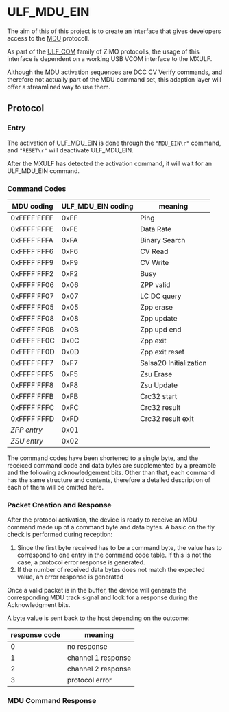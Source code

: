 # ULF_MDU_EIN

The aim of this of this project is to create an interface that gives developers access to the [MDU](https://github.com/ZIMO-Elektronik/MDU) protocoll.

As part of the [ULF_COM](https://github.com/ZIMO-Elektronik/ULF_COM) family of ZIMO protocolls, the usage of this interface is dependent on a working USB VCOM interface to the MXULF.

Although the MDU activation sequences are DCC CV Verify commands, and therefore not actually part of the MDU command set, this adaption layer will offer a streamlined way to use them.

## Protocol
### Entry
The activation of ULF_MDU_EIN is done through the  `"MDU_EIN\r"`  command, and `"RESET\r"` will deactivate ULF_MDU_EIN.

After the MXULF has detected the activation command, it will wait for an ULF_MDU_EIN command.

### Command Codes

| MDU coding         | ULF_MDU_EIN coding | meaning      |
| ------------------ | ------------|--------------|
| 0xFFFF'FFFF        | 0xFF        | Ping |
| 0xFFFF'FFFE        | 0xFE        | Data Rate |
| 0xFFFF'FFFA        | 0xFA        | Binary Search |
| 0xFFFF'FFF6        | 0xF6        | CV Read |
| 0xFFFF'FFF9 		 | 0xF9        | CV Write |
| 0xFFFF'FFF2        | 0xF2        | Busy |
| 0xFFFF'FF06        | 0x06        | ZPP valid |
| 0xFFFF'FF07        | 0x07        | LC DC query |
| 0xFFFF'FF05        | 0x05        | Zpp erase |
| 0xFFFF'FF08        | 0x08        | Zpp update |
| 0xFFFF'FF0B        | 0x0B        | Zpp upd end |
| 0xFFFF'FF0C        | 0x0C        | Zpp exit |
| 0xFFFF'FF0D        | 0x0D        | Zpp exit reset |
| 0xFFFF'FFF7        | 0xF7        | Salsa20 Initialization|
| 0xFFFF'FFF5        | 0xF5        | Zsu Erase | 
| 0xFFFF'FFF8        | 0xF8        | Zsu Update |
| 0xFFFF'FFFB        | 0xFB        | Crc32 start |
| 0xFFFF'FFFC        | 0xFC        | Crc32 result |
| 0xFFFF'FFFD        | 0xFD        | Crc32 result exit |
| *ZPP entry*        | 0x01        | |
| *ZSU entry*        | 0x02        | |

The command codes have been shortened to a single byte, and the receiced command code and data bytes are supplemented by a preamble and the following acknowledgement bits.  Other than that, each command has the same structure and contents, therefore a detailed description of each of them will be omitted here. 

### Packet Creation and Response

After  the protocol activation, the device is ready to receive an MDU command made up of a command byte and data bytes.
A basic on the fly check is performed during reception:    
1. Since the first byte received has to be a command byte, the value has to correspond to one entry in the command code table. If this is not the case, a protocol error response is generated.
2. If the number of received data bytes does not match the expected value, an error response is generated

Once a valid packet is in the buffer, the device will generate the corresponding MDU track signal and look for a response during the Acknowledgment bits.

A byte value is sent back to the host depending on the outcome:


| response code | meaning |
| --------------| ------- |
| 0 | no response |
| 1 | channel 1 response |
| 2 | channel 2 response |
| 3 | protocol error |



### MDU Command Response




